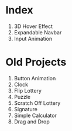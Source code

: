 # Index
1. 3D Hover Effect
2. Expandable Navbar
3. Input Animation

# Old Projects
1. Button Animation
2. Clock
3. Flip Lottery
4. Puzzle
5. Scratch Off Lottery
6. Signature
7. Simple Calculator
8. Drag and Drop
